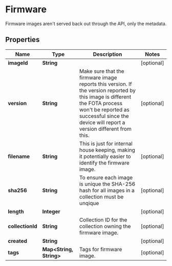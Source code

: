 

# Firmware

Firmware images aren't served back out through the API, only the metadata.

## Properties

Name | Type | Description | Notes
------------ | ------------- | ------------- | -------------
**imageId** | **String** |  |  [optional]
**version** | **String** | Make sure that the firmware image reports this version. If the version reported by this image is different the FOTA process won&#39;t be reported as successful since the device will report a version different from this. |  [optional]
**filename** | **String** | This is just for internal house keeping, making it potentially easier to identify the firmware image. |  [optional]
**sha256** | **String** | To ensure each image is unique the SHA-256 hash for all images in a collection must be unqique |  [optional]
**length** | **Integer** |  |  [optional]
**collectionId** | **String** | Collection ID for the collection owning the firmware image. |  [optional]
**created** | **String** |  |  [optional]
**tags** | **Map&lt;String, String&gt;** | Tags for firmware image. |  [optional]



